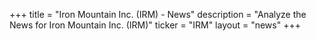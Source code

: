 +++
title = "Iron Mountain Inc. (IRM) - News"
description = "Analyze the News for Iron Mountain Inc. (IRM)"
ticker = "IRM"
layout = "news"
+++

